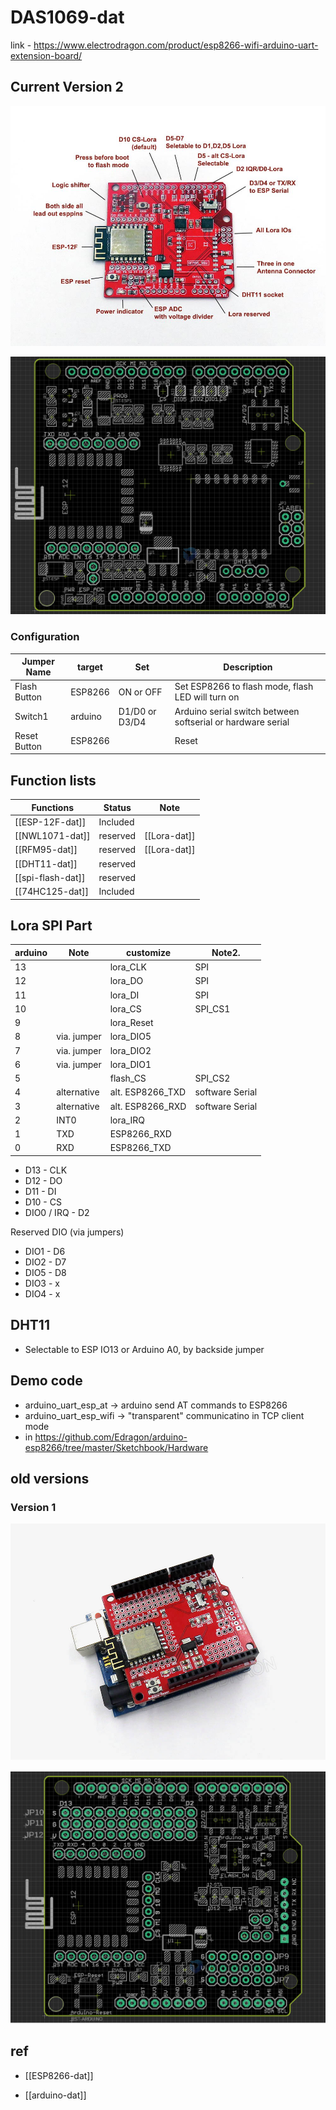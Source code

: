 # DAS1069-dat

link - https://www.electrodragon.com/product/esp8266-wifi-arduino-uart-extension-board/

## Current Version 2

![](2023-10-30-16-03-33.png)

![](2023-10-30-16-47-50.png)


### Configuration

| Jumper Name  | target  | Set            | Description                                                 |
| ------------ | ------- | -------------- | ----------------------------------------------------------- |
| Flash Button | ESP8266 | ON or OFF      | Set ESP8266 to flash mode, flash LED will turn on           |
| Switch1      | arduino | D1/D0 or D3/D4 | Arduino serial switch between softserial or hardware serial |
| Reset Button | ESP8266 |                | Reset                                                       |

## Function lists 


| Functions         | Status   | Note         |
| ----------------- | -------- | ------------ |
| [[ESP-12F-dat]]   | Included |              |
| [[NWL1071-dat]]   | reserved | [[Lora-dat]] |
| [[RFM95-dat]]     | reserved | [[Lora-dat]] |
| [[DHT11-dat]]     | reserved |              |
| [[spi-flash-dat]] | reserved |              |
| [[74HC125-dat]]   | Included |              |



## Lora SPI Part

| arduino | Note        | customize        | Note2.          |
| ------- | ----------- | ---------------- | --------------- |
| 13      |             | lora_CLK         | SPI             |
| 12      |             | lora_DO          | SPI             |
| 11      |             | lora_DI          | SPI             |
| 10      |             | lora_CS          | SPI_CS1         |
| 9       |             | lora_Reset       |                 |
| 8       | via. jumper | lora_DIO5        |                 |
| 7       | via. jumper | lora_DIO2        |                 |
| 6       | via. jumper | lora_DIO1        |                 |
| 5       |             | flash_CS         | SPI_CS2         |
| 4       | alternative | alt. ESP8266_TXD | software Serial |
| 3       | alternative | alt. ESP8266_RXD | software Serial |
| 2       | INT0        | lora_IRQ         |                 |
| 1       | TXD         | ESP8266_RXD      |                 |
| 0       | RXD         | ESP8266_TXD      |                 |


- D13 - CLK
- D12 - DO
- D11 - DI 
- D10 - CS
- DIO0 / IRQ - D2

Reserved DIO (via jumpers)
- DIO1 - D6
- DIO2 - D7
- DIO5 - D8
- DIO3 - x
- DIO4 - x 


## DHT11

- Selectable to ESP IO13 or Arduino A0, by backside jumper

## Demo code 

- arduino_uart_esp_at -> arduino send AT commands to ESP8266
- arduino_uart_esp_wifi -> "transparent" communicatino in TCP client mode 
- in https://github.com/Edragon/arduino-esp8266/tree/master/Sketchbook/Hardware

## old versions 


### Version 1

![](2023-10-30-16-04-21.png)

![](2023-10-30-16-46-56.png)


## ref

- [[ESP8266-dat]]

- [[arduino-dat]]